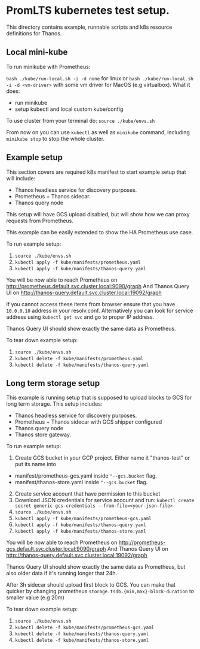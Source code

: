 # PromLTS kubernetes test setup.

This directory contains example, runnable scripts and k8s resource definitions for Thanos.

## Local mini-kube

To run minikube with Prometheus:

`bash ./kube/run-local.sh -i -d none` for linux or `bash ./kube/run-local.sh -i -d <vm-driver>` with some vm driver for MacOS (e.g virtualbox). 
What it does:
  - run minikube
  - setup kubectl and local custom kube/config

To use cluster from your terminal do:
`source ./kube/envs.sh`

From now on you can use `kubectl` as well as `minikube` command, including `minikube stop` to stop the whole cluster.

## Example setup

This section covers are required k8s manifest to start example setup that will include:
- Thanos headless service for discovery purposes.
- Prometheus + Thanos sidecar.
- Thanos query node

This setup will have GCS upload disabled, but will show how we can proxy requests from Prometheus.

This example can be easily extended to show the HA Prometheus use case.

To run example setup:
1. `source ./kube/envs.sh`
2. `kubectl apply -f kube/manifests/prometheus.yaml`
3. `kubectl apply -f kube/manifests/thanos-query.yaml`

You will be now able to reach Prometheus on http://prometheus.default.svc.cluster.local:9090/graph
And Thanos Query UI on http://thanos-query.default.svc.cluster.local:19092/graph

If you cannot access these items from browser ensure that you have `10.0.0.10` address in your resolv.conf.
Alternatively you can look for service address using `kubectl get svc` and go to proper IP address.

Thanos Query UI should show exactly the same data as Prometheus.

To tear down example setup:
1. `source ./kube/envs.sh`
2. `kubectl delete -f kube/manifests/prometheus.yaml`
3. `kubectl delete -f kube/manifests/thanos-query.yaml`

## Long term storage setup

This example is running setup that is supposed to upload blocks to GCS for long term storage. This setup includes:
- Thanos headless service for discovery purposes.
- Prometheus + Thanos sidecar with GCS shipper configured
- Thanos query node
- Thanos store gateway.

To run example setup:
1. Create GCS bucket in your GCP project. Either name it "thanos-test" or put its name into
  * manifest/prometheus-gcs.yaml inside `"--gcs.bucket` flag.
  * manifest/thanos-store.yaml inside `"--gcs.bucket` flag.
2. Create service account that have permission to this bucket
3. Download JSON credentials for service account and run: `kubectl create secret generic gcs-credentials --from-file=<your-json-file>`
4. `source ./kube/envs.sh`
5. `kubectl apply -f kube/manifests/prometheus-gcs.yaml`
6. `kubectl apply -f kube/manifests/thanos-query.yaml`
6. `kubectl apply -f kube/manifests/thanos-store.yaml`

You will be now able to reach Prometheus on http://prometheus-gcs.default.svc.cluster.local:9090/graph
And Thanos Query UI on http://thanos-query.default.svc.cluster.local:19092/graph

Thanos Query UI should show exactly the same data as Prometheus, but also older data if it's running longer that 24h.

After 3h sidecar should upload first block to GCS. You can make that quicker by changing prometheus `storage.tsdb.{min,max}-block-duration` to smaller value (e.g 20m)

To tear down example setup:
1. `source ./kube/envs.sh`
2. `kubectl delete -f kube/manifests/prometheus-gcs.yaml`
3. `kubectl delete -f kube/manifests/thanos-query.yaml`
4. `kubectl delete -f kube/manifests/thanos-store.yaml`